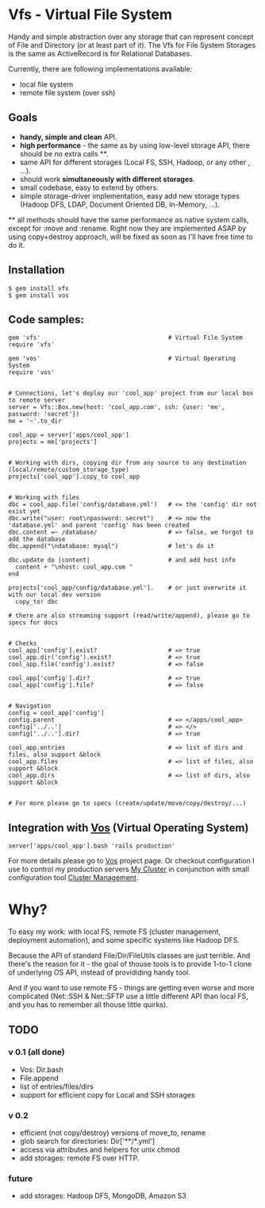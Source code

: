 # Vfs - Virtual File System

Handy and simple abstraction over any storage that can represent concept of File and Directory (or at least part of it). 
The Vfs for File System Storages is the same as ActiveRecord is for Relational Databases.

Currently, there are following implementations available:

- local file system
- remote file system (over ssh)

## Goals

- **handy, simple and clean** API.
- **high performance** - the same as by using low-level storage API, there should be no extra calls **.
- same API for different storages (Local FS, SSH, Hadoop, or any other , ...).
- should work **simultaneously with different storages**.
- small codebase, easy to extend by others.
- simple storage-driver implementation, easy add new storage types (Hadoop DFS, LDAP, Document Oriented DB, In-Memory, ...).

** all methods should have the same performance as native system calls, except for :move and :rename. Right now they are implemented 
ASAP by using copy+destroy approach, will be fixed as soon as I'll have free time to do it.

## Installation

    $ gem install vfs
    $ gem install vos

## Code samples:
    gem 'vfs'                                    # Virtual File System
    require 'vfs'                              

    gem 'vos'                                    # Virtual Operating System
    require 'vos'


    # Connections, let's deploy our 'cool_app' project from our local box to remote server
    server = Vfs::Box.new(host: 'cool_app.com', ssh: {user: 'me', password: 'secret'})
    me = '~'.to_dir

    cool_app = server['apps/cool_app']
    projects = me['projects']


    # Working with dirs, copying dir from any source to any destination (local/remote/custom_storage_type)
    projects['cool_app'].copy_to cool_app        


    # Working with files
    dbc = cool_app.file('config/database.yml')   # <= the 'config' dir not exist yet
    dbc.write("user: root\npassword: secret")    # <= now the 'database.yml' and parent 'config' has been created
    dbc.content =~ /database/                    # => false, we forgot to add the database
    dbc.append("\ndatabase: mysql")              # let's do it

    dbc.update do |content|                      # and add host info
      content + "\nhost: cool_app.com "
    end                                       

    projects['cool_app/config/database.yml'].    # or just overwrite it with our local dev version
      copy_to! dbc
      
    # there are also streaming support (read/write/append), please go to specs for docs


    # Checks
    cool_app['config'].exist?                    # => true
    cool_app.dir('config').exist?                # => true
    cool_app.file('config').exist?               # => false

    cool_app['config'].dir?                      # => true
    cool_app['config'].file?                     # => false


    # Navigation
    config = cool_app['config']
    config.parent                                # => </apps/cool_app>
    config['../..']                              # => </>
    config['../..'].dir?                         # => true

    cool_app.entries                             # => list of dirs and files, also support &block
    cool_app.files                               # => list of files, also support &block
    cool_app.dirs                                # => list of dirs, also support &block


    # For more please go to specs (create/update/move/copy/destroy/...)
      
## Integration with [Vos][vos] (Virtual Operating System)
    
    server['apps/cool_app'].bash 'rails production'

For more details please go to [Vos][vos] project page. 
Or checkout configuration I use to control my production servers [My Cluster][my_cluster] in conjunction with small 
configuration tool [Cluster Management][cluster_management].

# Why?

To easy my work: with local FS, remote FS (cluster management, deployment automation), and some specific systems like Hadoop DFS.

Because the API of standard File/Dir/FileUtils classes are just terrible. And there's the reason for it - the goal of thouse tools
is to provide 1-to-1 clone of underlying OS API, instead of provididing handy tool.

And if you want to use remote FS - things are getting even worse and more complicated (Net::SSH & Net::SFTP use a little
different API than local FS, and you has to remember all thouse little quirks).
  
## TODO

### v 0.1 (all done)

- Vos: Dir.bash
- File.append
- list of entries/files/dirs
- support for efficient copy for Local and SSH storages

### v 0.2

- efficient (not copy/destroy) versions of move_to, rename
- glob search for directories: Dir['**/*.yml']
- access via attributes and helpers for unix chmod
- add storages: remote FS over HTTP.

### future

- add storages: Hadoop DFS, MongoDB, Amazon S3

[vos]: http://github.com/alexeypetrushin/vos
[cluster_management]: http://github.com/alexeypetrushin/cluster_management
[my_cluster]: http://github.com/alexeypetrushin/my_cluster
